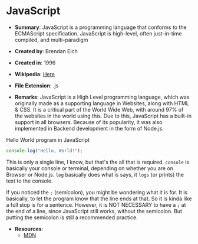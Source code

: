 # JavaScript

- **Summary**: JavaScript is a programming language that conforms to the ECMAScript specification. JavaScript is high-level, often just-in-time compiled, and multi-paradigm

- **Created by**: Brendan Eich

- **Created in**: 1996

- **Wikipedia**: [Here](https://en.wikipedia.org/wiki/JavaScript)

- **File Extension**: .js

- **Remarks**: 
	JavaScript is a High Level programming language, which was originally made as a supporting language in Websites, along with HTML & CSS. It is a critical part of the World Wide Web, with around 97% of the websites in the world using this. Due to this, JavaScript has a built-in support in all browsers. Because of its popularity, it was also implemented in Backend development in the form of Node.js. 

Hello World program in JavaScript
```js
console.log("Hello, World!");
```

This is only a single line, I know, but that's the all that is required. `console` is basically your console or terminal, depending on whether you are on Browser or Node.js. `log` basically does what is says, it `logs` (or prints) the text to the console.

If you noticed the `;` (semicolon), you might be wondering what it is for. It is basically, to let the program know that the line ends at that. So it is kinda like a full stop is for a sentence. However, it is NOT NECESSARY to have a `;` at the end of a line, since JavaScript still works, without the semicolon. But putting the semicolon is still a recommended practice.

- **Resources**:
	- [MDN](https://developer.mozilla.org/en-US/)